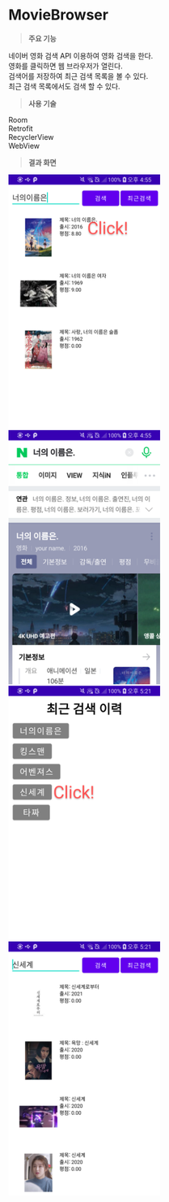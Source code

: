 ﻿
# MovieBrowser

> **주요 기능**
> 
네이버 영화 검색 API 이용하여 영화 검색을 한다.  
영화를 클릭하면 웹 브라우저가 열린다.  
검색어를 저장하여 최근 검색 목록을 볼 수 있다.  
최근 검색 목록에서도 검색 할 수 있다.  


  > **사용 기술**
  > 
Room  
Retrofit  
RecyclerView  
WebView  


  > **결과 화면**
  > 
<img src = "https://github.com/SollyJ/MovieBrowser/blob/master/Screenshots/1.png?raw=true" width="300" height="500"/>
<img src = "https://github.com/SollyJ/MovieBrowser/blob/master/Screenshots/2.png?raw=true" width="300" height="500"/>
<img src = "https://github.com/SollyJ/MovieBrowser/blob/master/Screenshots/3.png?raw=true" width="300" height="500"/>
<img src = "https://github.com/SollyJ/MovieBrowser/blob/master/Screenshots/4.png?raw=true" width="300" height="500"/>

